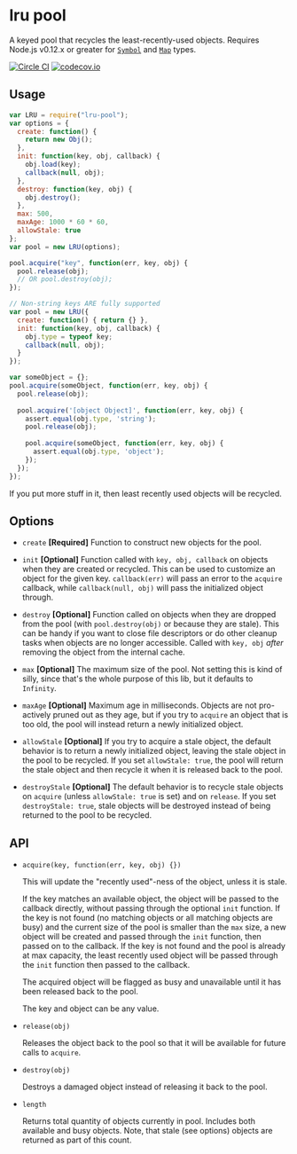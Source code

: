 # lru pool

A keyed pool that recycles the least-recently-used objects. Requires Node.js v0.12.x or greater for [`Symbol`](https://developer.mozilla.org/en-US/docs/Web/JavaScript/Reference/Global_Objects/Symbol) and [`Map`](https://developer.mozilla.org/en-US/docs/Web/JavaScript/Reference/Global_Objects/Map) types.

[![Circle CI](https://circleci.com/gh/mapbox/node-lru-pool/tree/master.svg?style=svg)](https://circleci.com/gh/mapbox/node-lru-pool/tree/master) [![codecov.io](https://codecov.io/github/mapbox/node-lru-pool/coverage.svg?branch=master)](https://codecov.io/github/mapbox/node-lru-pool?branch=master)

## Usage

```javascript
var LRU = require("lru-pool");
var options = {
  create: function() {
    return new Obj();
  },
  init: function(key, obj, callback) {
    obj.load(key);
    callback(null, obj);
  },
  destroy: function(key, obj) {
    obj.destroy();
  },
  max: 500,
  maxAge: 1000 * 60 * 60,
  allowStale: true
};
var pool = new LRU(options);

pool.acquire("key", function(err, key, obj) {
  pool.release(obj);
  // OR pool.destroy(obj);
});

// Non-string keys ARE fully supported
var pool = new LRU({
  create: function() { return {} },
  init: function(key, obj, callback) {
    obj.type = typeof key;
    callback(null, obj);
  }
});

var someObject = {};
pool.acquire(someObject, function(err, key, obj) {
  pool.release(obj);
  
  pool.acquire('[object Object]', function(err, key, obj) {
    assert.equal(obj.type, 'string');
    pool.release(obj);
    
    pool.acquire(someObject, function(err, key, obj) {
      assert.equal(obj.type, 'object');
    });
  });
});
```

If you put more stuff in it, then least recently used objects will be recycled.

## Options

* `create` **[Required]** Function to construct new objects for the pool.

* `init` **[Optional]** Function called with `key, obj, callback` on objects when they are created or recycled. This can be used to customize an object for the given key. `callback(err)` will pass an error to the `acquire` callback, while `callback(null, obj)` will pass the initialized object through.

* `destroy` **[Optional]** Function called on objects when they are dropped from the pool (with `pool.destroy(obj)` or because they are stale). This can be handy if you want to close file descriptors or do other cleanup tasks when objects are no longer accessible. Called with `key, obj` *after* removing the object from the internal cache.

* `max` **[Optional]** The maximum size of the pool. Not setting this is kind of silly, since that's the whole purpose of this lib, but it defaults to `Infinity`.

* `maxAge` **[Optional]** Maximum age in milliseconds. Objects are not pro-actively pruned out as they age, but if you try to `acquire` an object that is too old, the pool will instead return a newly initialized object.

* `allowStale` **[Optional]** If you try to acquire a stale object, the default behavior is to return a newly initialized object, leaving the stale object in the pool to be recycled. If you set `allowStale: true`, the pool will return the stale object and then recycle it when it is released back to the pool.

* `destroyStale` **[Optional]** The default behavior is to recycle stale objects on `acquire` (unless `allowStale: true` is set) and on `release`. If you set `destroyStale: true`, stale objects will be destroyed instead of being returned to the pool to be recycled.

## API

* `acquire(key, function(err, key, obj) {})`

    This will update the "recently used"-ness of the object, unless it is stale.

    If the key matches an available object, the object will be passed to the callback directly, without passing through the optional `init` function. If the key is not found (no matching objects or all matching objects are busy) and the current size of the pool is smaller than the `max` size, a new object will be created and passed through the `init` function, then passed on to the callback. If the key is not found and the pool is already at max capacity, the least recently used object will be passed through the `init` function then passed to the callback.
    
    The acquired object will be flagged as busy and unavailable until it has been released back to the pool.

    The key and object can be any value.

* `release(obj)`

    Releases the object back to the pool so that it will be available for future calls to `acquire`.

* `destroy(obj)`

    Destroys a damaged object instead of releasing it back to the pool.

* `length`

    Returns total quantity of objects currently in pool. Includes both available and busy objects. Note, that stale (see options) objects are returned as part of this count.
